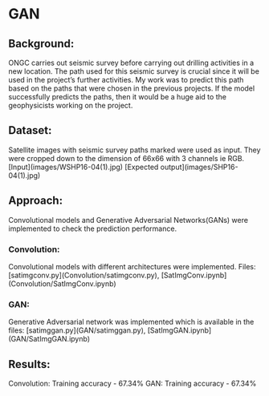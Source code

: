 # GAN
<h2>Background:</h2>
ONGC carries out seismic survey before carrying out drilling activities in a new location.
The path used for this seismic survey is crucial since it will be used in the project’s further
activities.
My work was to predict this path based on the paths that were chosen in the previous
projects. If the model successfully predicts the paths, then it would be a huge aid to the
geophysicists working on the project.
<h2>Dataset:</h2>
Satellite images with seismic survey paths marked were used as input. They were cropped down to the dimension of 66x66 with 3 channels ie RGB.
[Input](images/WSHP16-04(1).jpg)
[Expected output](images/SHP16-04(1).jpg)
<h2>Approach:</h2>
Convolutional models and Generative Adversarial Networks(GANs) were implemented to check the prediction performance.
<h3>Convolution:</h3>
Convolutional models with different architectures were implemented.
Files: [satimgconv.py](Convolution/satimgconv.py), [SatImgConv.ipynb](Convolution/SatImgConv.ipynb)
<h3>GAN:</h3>
Generative Adversarial network was implemented which is available in the files: [satimggan.py](GAN/satimggan.py), [SatImgGAN.ipynb](GAN/SatImgGAN.ipynb)
<h2>Results:</h2>
Convolution: Training accuracy - 67.34%
GAN: Training accuracy - 67.34%

